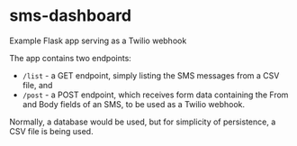 # sms-dashboard
Example Flask app serving as a Twilio webhook

The app contains two endpoints:
* `/list` - a GET endpoint, simply listing the SMS messages from a CSV file, and
* `/post` - a POST endpoint, which receives form data containing the From and Body fields of an SMS, to be used as a Twilio webhook.

Normally, a database would be used, but for simplicity of persistence, a CSV file is being used.
